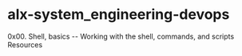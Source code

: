 # alx-system_engineering-devops
0x00. Shell, basics -- Working with the shell, commands, and scripts  Resources
